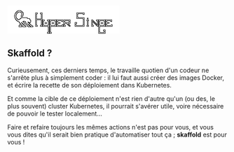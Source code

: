 ![Hyper Singe](assets/hyper-singe.png)

## Skaffold ?

Curieusement, ces derniers temps, le travaille quotien d'un codeur ne s'arrête plus à simplement coder : il lui faut aussi créer des images Docker, et écrire la recette de son déploiement dans Kubernetes.

Et comme la cible de ce déploiement n'est rien d'autre qu'un (ou des, le plus souvent) cluster Kubernetes, il pourrait s'avérer utile, voire nécessaire de pouvoir le tester localement...

Faire et refaire toujours les mêmes actions n'est pas pour vous, et vous vous dites qu'il serait bien pratique d'automatiser tout ça ; **skaffold** est pour vous !